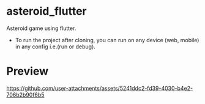 # asteroid_flutter

Asteroid game using flutter.

- To run the project after cloning, you can run on any device (web, mobile) in any config i.e.(run or debug).

# Preview

https://github.com/user-attachments/assets/5241ddc2-fd39-4030-b4e2-706b2b90f6b5

